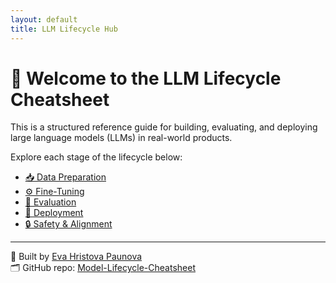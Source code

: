 ```yaml
---
layout: default
title: LLM Lifecycle Hub
---
```


# 👋 Welcome to the LLM Lifecycle Cheatsheet

This is a structured reference guide for building, evaluating, and deploying large language models (LLMs) in real-world products.

Explore each stage of the lifecycle below:

- [📥 Data Preparation](../data-prep/data_formats_and_tokenization.md)
- [⚙️ Fine-Tuning](../fine-tuning/lora_finetuning_example.md)
- [🧪 Evaluation](../evaluation/gpt_auto_eval_prompt.md)
- [🚀 Deployment](../deployment/quantization_and_latency.md)
- [🔒 Safety & Alignment](../safety/redteaming_guidelines.md)

---

🧠 Built by [Eva Hristova Paunova](https://www.linkedin.com/in/eva-hristova-paunova-a194b3210/)  
🗂️ GitHub repo: [Model-Lifecycle-Cheatsheet](https://github.com/epaunova/Model-Lifecycle-Cheatsheet)